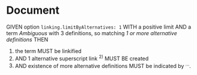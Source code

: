 # Document

GIVEN option `linking.limitByAlternatives: 1` WITH a positive limit
AND a term *Ambiguous* with 3 definitions, so matching *1 or more alternative definitions*
THEN
1. the term MUST be linkified
1. AND 1 alternative superscript link <sup>2)</sup> MUST BE created
1. AND existence of more alternative definitions MUST be indicated by <sup>...</sup>.
